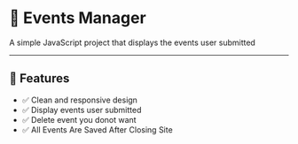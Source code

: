 # 📜 Events Manager

A simple JavaScript project that displays the events user submitted

---

## 🚀 Features

- ✅ Clean and responsive design
- ✅ Display events user submitted
- ✅ Delete event you donot want
- ✅ All Events Are Saved After Closing Site
